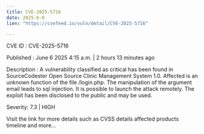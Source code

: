 ```yaml
---
title: CVE-2025-5716
date: 2025-6-6
lien: "https://cvefeed.io/vuln/detail/CVE-2025-5716"

---
```


CVE ID : CVE-2025-5716

Published :  June 6
2025
4:15 a.m. | 2 hours
13 minutes ago

Description : A vulnerability classified as critical has been found in SourceCodester Open Source Clinic Management System 1.0. Affected is an unknown function of the file /login.php. The manipulation of the argument email leads to sql injection. It is possible to launch the attack remotely. The exploit has been disclosed to the public and may be used.

Severity: 7.3 | HIGH

Visit the link for more details
such as CVSS details
affected products
timeline
and more...
